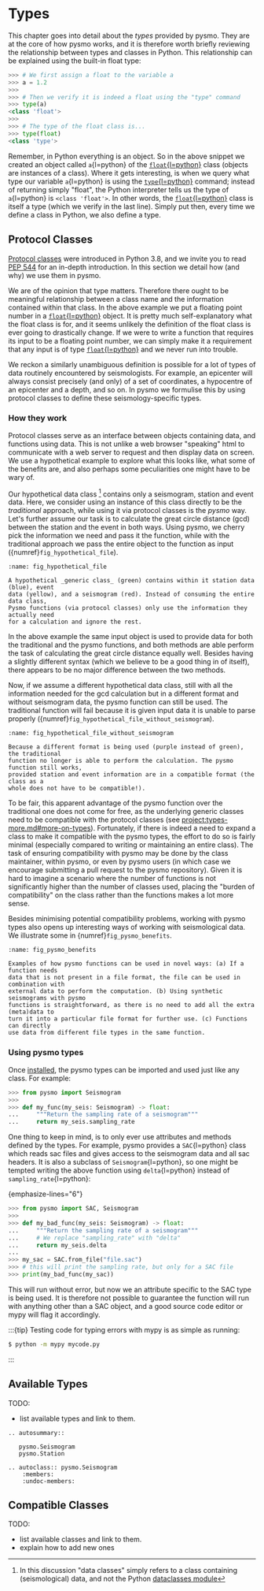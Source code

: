 # Types

This chapter goes into detail about the *types* provided by pysmo. They are at the core
of how pysmo works, and it is therefore worth briefly reviewing the relationship between
types and classes in Python. This relationship can be explained using the built-in float
type:

```python
>>> # We first assign a float to the variable a
>>> a = 1.2
>>>
>>> # Then we verify it is indeed a float using the "type" command
>>> type(a)
<class 'float'>
>>>
>>> # The type of the float class is...
>>> type(float)
<class 'type'>
```

Remember, in Python everything is an object. So in the above snippet we created an object
called `a`{l=python} of the [`float`{l=python}](inv:python#float) class (objects are
instances of a class). Where it gets interesting, is when we query what type our variable
`a`{l=python} is using the [`type`{l=python}](inv:python:py#type) command; instead of
returning simply "float", the Python interpreter tells us the type of `a`{l=python} is
`<class 'float'>`. In other words, the [`float`{l=python}](inv:python#float)
class is itself a type (which we verify in the last line). Simply put then, every time we
define a class in Python, we also define a type.


## Protocol Classes

[Protocol classes](inv:mypy#protocols) were introduced in Python 3.8, and we invite you
to read [PEP 544](https://peps.python.org/pep-0544/) for an in-depth introduction. In
this section we detail how (and why) we use them in pysmo.

We are of the opinion that type matters. Therefore there ought to be meaningful
relationship between a class name and the information contained within that class. In the
above example we put a floating point number in a [`float`{l=python}](inv:python#float)
object. It is pretty much self-explanatory what the float class is for, and it seems
unlikely the definition of the float class is ever going to drastically change. If we
were to write a function that requires its input to be a floating point number, we can
simply make it a requirement that any input is of type
[`float`{l=python}](inv:python#float) and we never run into trouble.

We reckon a similarly unambiguous definition is possible for a lot of types of data
routinely encountered by seismologists. For example, an epicenter will always consist
precisely (and only) of a set of coordinates, a hypocentre of an epicenter and a depth,
and so on. In pysmo we formulise this by using protocol classes to define these
seismology-specific types.


### How they work

Protocol classes serve as an interface between objects containing data, and functions
using data. This is not unlike a web browser "speaking" html to communicate with a web
server to request and then display data on screen. We use a hypothetical example to
explore what this looks like, what some of the benefits are, and also perhaps some
peculiarities one might have to be wary of.

Our hypothetical data class [^dataclass] contains only a seismogram, station and event data.
Here, we consider using an instance of this class directly to be the *traditional*
approach, while using it via protocol classes is the *pysmo* way. Let's further assume
our task is to calculate the great circle distance (gcd) between the station and the
event in both ways. Using pysmo, we cherry pick the information we need and pass it the
function, while with the traditional approach we pass the entire object to the function
as input ({numref}`fig_hypothetical_file`).


```{figure} images/hypothetical_file.drawio.png
:name: fig_hypothetical_file

A hypothetical _generic class_ (green) contains within it station data (blue), event
data (yellow), and a seismogram (red). Instead of consuming the entire data class,
Pysmo functions (via protocol classes) only use the information they actually need
for a calculation and ignore the rest.
```

In the above example the same input object is used to provide data for both the
traditional and the pysmo functions, and both methods are able perform the task of
calculating the great circle distance equally well. Besides having a slightly different
syntax (which we believe to be a good thing in of itself), there appears to be no major
difference between the two methods.

Now, if we assume a different hypothetical data class, still with all the information
needed for the gcd calculation but in a different format and without seismogram data, the
pysmo function can still be used. The traditional function will fail because it is given
input data it is unable to parse properly
({numref}`fig_hypothetical_file_without_seismogram`).

```{figure} images/hypothetical_file_without_seismogram.drawio.png
:name: fig_hypothetical_file_without_seismogram

Because a different format is being used (purple instead of green), the traditional
function no longer is able to perform the calculation. The pysmo function still works,
provided station and event information are in a compatible format (the class as a
whole does not have to be compatible!).
```

To be fair, this apparent advantage of the pysmo function over the traditional one does
not come for free, as the underlying generic classes need to be compatible with the
protocol classes (see <project:types-more.md#more-on-types>). Fortunately, if there is
indeed a need to expand a class to make it compatible with the pysmo types, the effort to
do so is fairly minimal (especially compared to writing or maintaining an entire class).
The task of ensuring compatibility with pysmo may be done by the class maintainer, within
pysmo, or even by pysmo users (in which case we encourage submitting a pull request to
the pysmo repository). Given it is hard to imagine a scenario where the number of
functions is not significantly higher than the number of classes used, placing the
"burden of compatibility" on the class rather than the functions makes a lot more sense.

Besides minimising potential compatibility problems, working with pysmo types also opens
up interesting ways of working with seismological data. We illustrate some in
{numref}`fig_pysmo_benefits`.

```{figure} images/pysmo_benefits.drawio.png
:name: fig_pysmo_benefits

Examples of how pysmo functions can be used in novel ways: (a) If a function needs
data that is not present in a file format, the file can be used in combination with
external data to perform the computation. (b) Using synthetic seismograms with pysmo
functions is straightforward, as there is no need to add all the extra (meta)data to
turn it into a particular file format for further use. (c) Functions can directly
use data from different file types in the same function.
```


### Using pysmo types

Once [installed](project:installation.md#installing-pysmo), the pysmo types can be
imported and used just like any class. For example:

```python
>>> from pysmo import Seismogram
>>>
>>> def my_func(my_seis: Seismogram) -> float:
...     """Return the sampling rate of a seismogram"""
...     return my_seis.sampling_rate
```

One thing to keep in mind, is to only ever use attributes and methods defined by the
types. For example, pysmo provides a `SAC`{l=python} class which reads sac files and
gives access to the seismogram data and all sac headers. It is also a subclass of
`Seismogram`{l=python}, so one might be tempted writing the above function using
`delta`{l=python} instead of `sampling_rate`{l=python}:

{emphasize-lines="6"}
```python
>>> from pysmo import SAC, Seismogram
>>>
>>> def my_bad_func(my_seis: Seismogram) -> float:
...     """Return the sampling rate of a seismogram"""
...     # We replace "sampling_rate" with "delta"
...     return my_seis.delta
...
>>> my_sac = SAC.from_file("file.sac")
>>> # this will print the sampling rate, but only for a SAC file
>>> print(my_bad_func(my_sac))
```

This will run without error, but now we an attribute specific to the SAC type is being
used. It is therefore not possible to guarantee the function will run with anything other
than a SAC object, and a good source code editor or mypy will flag it accordingly.

:::{tip}
Testing code for typing errors with mypy is as simple as running:

```bash
$ python -m mypy mycode.py
```
:::


## Available Types

TODO:
- list available types and link to them.

```{eval-rst}
.. autosummary::

   pysmo.Seismogram
   pysmo.Station
```

```{eval-rst}
.. autoclass:: pysmo.Seismogram
    :members:
    :undoc-members:
```

## Compatible Classes

TODO:

- list available classes and link to them.
- explain how to add new ones


[^dataclass]: In this discussion "data classes" simply refers to a class containing
(seismological) data, and not the Python [dataclasses module](inv:python#dataclasses)
